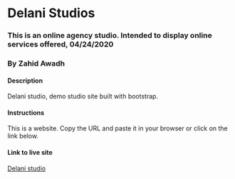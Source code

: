 # Delani Studios
### This is an online agency studio. Intended to display online services offered, 04/24/2020
### By Zahid Awadh
#### Description
Delani studio, demo studio site built with bootstrap.
#### Instructions
This is a website. Copy the URL and paste it in your browser or click on the link below.
#### Link to live site
[Delani studio](https://davidntwakeup.github.io/IP3-Delani-Studios/)

